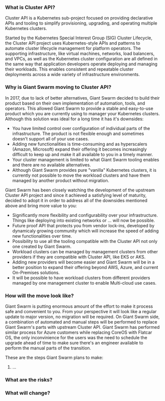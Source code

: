 ### What is Cluster API?

Cluster API is a Kubernetes sub-project focused on providing declarative APIs and tooling to simplify provisioning, upgrading, and operating multiple Kubernetes clusters.

Started by the Kubernetes Special Interest Group (SIG) Cluster Lifecycle, the Cluster API project uses Kubernetes-style APIs and patterns to automate cluster lifecycle management for platform operators. The supporting infrastructure, like virtual machines, networks, load balancers, and VPCs, as well as the Kubernetes cluster configuration are all defined in the same way that application developers operate deploying and managing their workloads. This enables consistent and repeatable cluster deployments across a wide variety of infrastructure environments.

### Why is Giant Swarm moving to Cluster API?

In 2017, due to lack of better alternatives, Giant Swarm decided to build their product based on their own implementation of automation, tools, and operators. This allowed Giant Swarm to provide a stable and easy-to-use product which you are currently using to manager your Kubernetes clusters. Although this solution was ideal for a long time it has it's downsides:
- You have limited control over configuration of individual parts of the infrastructure. The product is not flexible enough and sometimes doesn't support all of your use cases.
- Adding new functionalities is time-consuming and as hyperscalers (Amazon, Microsoft) expand their offering it becomes increasingly difficult to keep up and make it all available to you in a timely manner.
- Your cluster management is limited to what Giant Swarm tooling enables and there are no available alternatives.
- Although Giant Swarm provides pure "vanilla" Kubernetes clusters, it is currently not possible to move the workload clusters and have them managed by another product without migration. 

Giant Swarm has been closely watching the development of the upstream Cluster API project and since it achieved a satisfying level of maturity, decided to adopt it in order to address all of the downsides mentioned above and bring more value to you:
- Significantly more flexibility and configurability over your infrastructure. Things like deploying into existing networks or ... will now be possible.
- Future proof API that protects you from vendor lock-ins, developed by dynamicaly growing community which will increase the speed of adding new functionalities over time.
- Possibility to use all the tooling compatible with the Cluster API not only one created by Giant Swarm.
- Workload clusters can be managed by management clusters from other providers if they are compatible with Cluster API, like EKS or AKS.
- Adding new providers will become easier and Giant Swarm will be in a better position to expand their offering beyond AWS, Azure, and current On-Premises solutions.
- It will be possible to have workload clusters from different providers managed by one management cluster to enable Multi-cloud use cases.

### How will the move look like?

Giant Swarm is putting enormous amount of the effort to make it process safe and convenient to you. From your perspective it will look like a regular update to major version, no migration will be required. On Giant Swarm side, a combination of automated and manual steps will be performed to replace Giant Swarm's parts with upstream Cluster API. Giant Swarm has performed similar process for Azure customers while replacing CoreOS with Flatcar OS, the only inconvinience for the users was the need to schedule the upgrade ahead of time to make sure there's an engineer available to perform the manual parts of the transition.

These are the steps Giant Swarm plans to make:
1. ...


### What are the risks?

### What will change?
